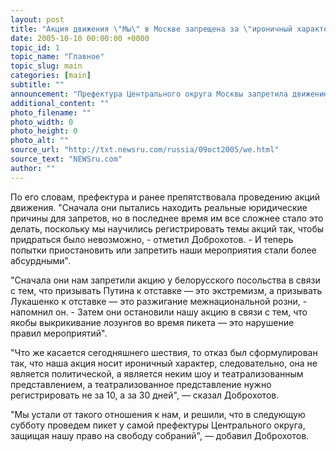 ```yaml
---
layout: post
title: "Акция движения \"Мы\" в Москве запрещена за \"ироничный характер\""
date: 2005-10-10 00:00:00 +0000
topic_id: 1
topic_name: "Главное"
topic_slug: main
categories: [main]
subtitle: ""
announcement: "Префектура Центрального округа Москвы запретила движению \"Мы\" проводить акцию против возрождения тоталитаризма в России. Об этом в эфире радиостанции \"Эхо Москвы\" сообщил лидер движения \"Мы\" Роман Доброхотов."
additional_content: ""
photo_filename: ""
photo_width: 0
photo_height: 0
photo_alt: ""
source_url: "http://txt.newsru.com/russia/09oct2005/we.html"
source_text: "NEWSru.com"
author: ""
---
```

По его словам, префектура и ранее препятствовала проведению акций движения. "Сначала они пытались находить реальные юридические причины для запретов, но в последнее время им все сложнее стало это делать, поскольку мы научились регистрировать темы акций так, чтобы придраться было невозможно, - отметил Доброхотов. - И теперь попытки приостановить или запретить наши мероприятия стали более абсурдными".

"Сначала они нам запретили акцию у белорусского посольства в связи с тем, что призывать Путина к отставке &mdash; это экстремизм, а призывать Лукашенко к отставке &mdash; это разжигание межнациональной розни, - напомнил он. - Затем они остановили нашу акцию в связи с тем, что якобы выкрикивание лозунгов во время пикета &mdash; это нарушение правил мероприятий".

"Что же касается сегодняшнего шествия, то отказ был сформулирован так, что наша акция носит ироничный характер, следовательно, она не является политической, а является неким шоу и театрализованным представлением, а театрализованное представление нужно регистрировать не за 10, а за 30 дней", &mdash; сказал Доброхотов.

"Мы устали от такого отношения к нам, и решили, что в следующую субботу проведем пикет у самой префектуры Центрального округа, защищая нашу право на свободу собраний", &mdash; добавил Доброхотов.
